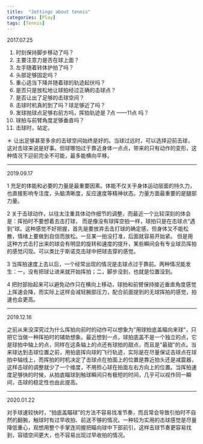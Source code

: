 ```yaml
---
title:  "Jottings about tennis"
categories: [Play]
tags: [Tennis]
---
```


2017.07.25

1. 时刻保持脚步移动了吗？
2. 主要注意力是否在球上面？
3. 左手随着转体护拍了吗？
4. 头部足够固定吗？
5. 重心适当下降并随着球的轨迹起伏吗？
6. 是否只是放松地让球拍经过正确的击球点？
7. 是否让出了足够的击球空间？
8. 击球时机真的到了吗？球足够近了吗？
9. 发球抛球点足够右前方吗，挥拍轨迹是 7点 ——11点 吗？
10. 球拍与前臂角度足够垂直吗？
11. 击球时，站定。

＊ 让出足够甚至多余的击球空间始终是好的。当球过远时，可以选择迎前击球，这对击球来说是好事。但球哪怕过于靠近身体一点点，带来的只有动作的变形，这种情况下迎前完全不可能，最多能横向平移。

---

2019.09.17

1 充足的体能和必要的力量是最重要因素。体能不仅关乎身体运动层面的持久力，也直接影响专注度，头脑清晰度，反应速度等精神状态。力量方面最重要的是腿部力量。

2 关于击球动作，以往太注重具体动作细节的调整，而最近一个比较深刻的体会是：挥拍时不要想着去击打球， 而是像没有球挥空拍一样，球拍只是在击球点“遇到”球。这种感觉不好把握，首先是要放弃去击打球的确定感，但身体又不能松散，情绪上要做到自信而放松。一旦某一拍没打准，后面就容易开始紧。 但是用这种方式击打出来的球会有明显的旋转和速度的提升，某些瞬间会有专业球员挥拍的感觉闪现。可以类比于斯诺克击球中把球击穿的感觉。

3 当挥拍速度上去以后，一个经常出现的情况是击球点过于靠前。两种情况能发生：一，没有把球让进来就开始挥拍；二，脚步没到，也就是位置没到。

4 把肘部抬起来可以避免动作只在横向上移动，球拍和前臂保持接近垂直角度感觉上挥速会降，而实际上这样会减轻腕部压力，配合前面提到的无球挥拍的感觉，拍速也会更高。

---

2019.12.16

之前从来没深究过为什么挥拍向前时的动作可以想象为"用球拍底盖瞄向来球"，只把它当做一种挥拍时的辅助想象。最近想到一点，球拍底盖不是一个独立的点，它是球拍中轴上的点，同样在这条轴上的点还有球拍的甜点，而且是"最甜"的点。当来球达到击球位置之前，用拍底挥向球的飞行轨迹，实际是在尽量保证击球点在球拍中轴线上，而挥拍的时机决定了击球点在拍面上的位置是靠近拍头还是减震器，这样击球的调整就少了一个维度，不用担心球在拍面左右方向上的位置。当挥拍速度足够快的时候，从拍底瞄球到触球瞬间只有极短的时间，几乎可以视作同一瞬间，击球的稳定性也由此提高。

---

2020.01.22

对手球速较快时，“拍底盖瞄球”的方法不容易找准节奏，而且常会导致引拍时不自然的翻腕，触球时有过早收拍、前送不够的情况。一种较为实用的击球感觉是尽量降低重心，观想用整个手掌连同握把瞄向球中下部前引，这样击球节奏更容易找到，容错空间更大，也不容易出现过早收拍的情况。
